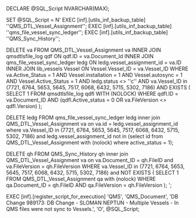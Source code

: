 DECLARE @SQL_Script NVARCHAR(MAX);

SET @SQL_Script = N'
EXEC [inf].[utils_inf_backup_table] ''QMS_DTL_Vessel_Assignment'';
EXEC [inf].[utils_inf_backup_table] ''qms_file_vessel_sync_ledger'';
EXEC [inf].[utils_inf_backup_table] ''QMS_Sync_History'';


DELETE va
FROM QMS_DTL_Vessel_Assignment va
INNER JOIN qmsdtlsfile_log qdf ON qdf.ID = va.Document_Id
INNER JOIN qms_file_vessel_sync_ledger ledg ON ledg.vessel_assignment_id = va.ID
INNER JOIN lib_vessels Vessel ON Vessel.Vessel_ID = va.Vessel_ID
WHERE va.Active_Status = 1
  AND Vessel.installation = 1
  AND Vessel.autosync = 1
  AND Vessel.Active_Status = 1
  AND ledg.status <> ''c''
  AND va.Vessel_ID in (7721, 6764, 5653, 5645, 7517, 6068, 6432, 5715, 5302, 7186)
  AND EXISTS (
      SELECT 1
      FROM qmsdtlsfile_log qdfl WITH (NOLOCK)
      WHERE qdfl.ID = va.Document_ID
        AND (qdfl.Active_status = 0 OR va.FileVersion <> qdfl.Version)
  );

DELETE ledg
FROM qms_file_vessel_sync_ledger ledg
inner join QMS_DTL_Vessel_Assignment va on va.id = ledg.vessel_assignment_id 
where va.Vessel_ID in (7721, 6764, 5653, 5645, 7517, 6068, 6432, 5715, 5302, 7186) and ledg.vessel_assignment_id not in (select id from QMS_DTL_Vessel_Assignment with (nolock) where active_status = 1);

DELETE qh
FROM QMS_Sync_History qh
inner join QMS_DTL_Vessel_Assignment va on va.Document_ID = qh.FileID and va.FileVersion = qh.FileVersion
WHERE 
va.Vessel_ID in (7721, 6764, 5653, 5645, 7517, 6068, 6432, 5715, 5302, 7186) and
NOT EXISTS (
    SELECT 1
    FROM QMS_DTL_Vessel_Assignment qa with (nolock)
    WHERE qa.Document_ID = qh.FileID
      AND qa.FileVersion = qh.FileVersion
);
';


EXEC [inf].[register_script_for_execution] 
    'QMS', 
    'QMS_Document', 
    'DB Change 989173: DB Change - SLOMAN NEPTUN - Multiple Vessels - In QMS files were not sync to Vessels.', 
    'O', 
    @SQL_Script;
